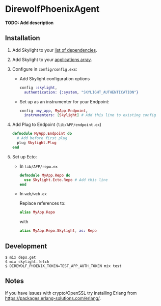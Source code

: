 # DirewolfPhoenixAgent

**TODO: Add description**

## Installation

  1. Add Skylight to your [list of dependencies](http://elixir-lang.org/getting-started/mix-otp/dependencies-and-umbrella-apps.html#external-dependencies).

  2. Add Skylight to your [applications array](http://elixir-lang.org/getting-started/mix-otp/supervisor-and-application.html#the-application-callback).

  3. Configure in `config/config.exs`:

      * Add Skylight configuration options

        ```elixir
        config :skylight,
          authentication: {:system, "SKYLIGHT_AUTHENTICATION"}
        ```

      * Set up as an instrumenter for your Endpoint:

        ```elixir
        config :my_app, MyApp.Endpoint,
          instrumenters: [Skylight] # Add this line to existing config
        ```

  4. Add Plug to Endpoint (`lib/APP/endpoint.ex`)

      ```elixir
      defmodule MyApp.Endpoint do
        # Add before first plug
        plug Skylight.Plug
      end
      ```

  5. Set up Ecto:

      * In `lib/APP/repo.ex`

        ```elixir
        defmodule MyApp.Repo do
          use Skylight.Ecto.Repo # Add this line
        end
        ```

      * In `web/web.ex`

        Replace references to:

        ```elixir
        alias MyApp.Repo
        ```

        with

        ```elixir
        alias MyApp.Repo.Skylight, as: Repo
        ```


## Development

```shell
$ mix deps.get
$ mix skylight.fetch
$ DIREWOLF_PHOENIX_TOKEN=TEST_APP_AUTH_TOKEN mix test
```

## Notes

If you have issues with crypto/OpenSSL try installing Erlang from https://packages.erlang-solutions.com/erlang/.
